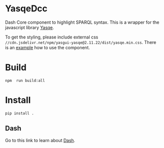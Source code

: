 # YasqeDcc
Dash Core component to highlight SPARQL syntax.
This is a wrapper for the javascript library [Yasqe](https://yasqe.yasgui.org/doc/).

To get the styling, please include external css
`//cdn.jsdelivr.net/npm/yasgui-yasqe@2.11.22/dist/yasqe.min.css`.
There is an [example](usage.py) how to use the component.

# Build

`npm  run build:all`

# Install

`pip install .`

## Dash
Go to this link to learn about [Dash](https://plot.ly/dash/).
